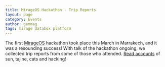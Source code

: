 ```yaml
---
title: MirageOS Hackathon - Trip Reports
layout: page
category: Events
author: gemmag
tags: mirage databox platform
---
```


The first [MirageOS](/wiki/MirageOS "wikilink") hackathon took place this
March in Marrakech, and it was a resounding success! With talk of the
hackathon ongoing, we collected trip reports from some of those who
attended. [Read accounts](/wiki/MirageOS_Hackathon "wikilink") of sun, tajine,
cats and hacking!
